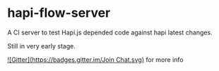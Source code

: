 # hapi-flow-server

A CI server to test Hapi.js depended code against hapi latest changes.

Still in very early stage.

[![Gitter](https://badges.gitter.im/Join Chat.svg)](https://gitter.im/yonjah/hapi-flow-server?utm_source=badge&utm_medium=badge&utm_campaign=pr-badge&utm_content=badge) for more info
